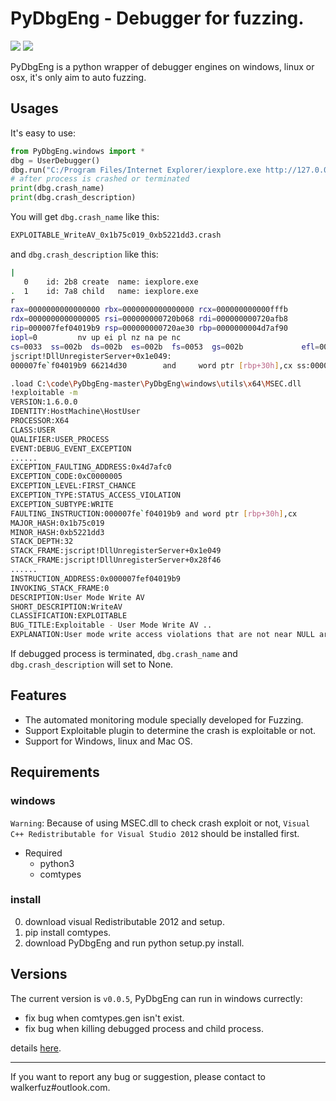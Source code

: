 # PyDbgEng - Debugger for fuzzing.

[![](https://img.shields.io/github/forks/walkerfuz/PyDbgEng.svg)](https://github.com/walkerfuz/PyDbgEng/network) 
[![](https://img.shields.io/github/stars/walkerfuz/PyDbgEng.svg)](https://github.com/walkerfuz/PyDbgEng/stargazers)

PyDbgEng is a python wrapper of debugger engines on windows, linux or osx, it's only aim to auto fuzzing.

## Usages

It's easy to use:

```Python
from PyDbgEng.windows import *
dbg = UserDebugger()
dbg.run("C:/Program Files/Internet Explorer/iexplore.exe http://127.0.0.1/fuzz")
# after process is crashed or terminated
print(dbg.crash_name)
print(dbg.crash_description)
```

You will get `dbg.crash_name` like this:
```Bash
EXPLOITABLE_WriteAV_0x1b75c019_0xb5221dd3.crash
```

and `dbg.crash_description` like this:
```Bash
|
   0	id: 2b8	create	name: iexplore.exe
.  1	id: 7a8	child	name: iexplore.exe
r
rax=0000000000000000 rbx=0000000000000000 rcx=000000000000fffb
rdx=0000000000000005 rsi=000000000720b068 rdi=000000000720afb8
rip=000007fef04019b9 rsp=000000000720ae30 rbp=0000000004d7af90
iopl=0         nv up ei pl nz na pe nc
cs=0033  ss=002b  ds=002b  es=002b  fs=0053  gs=002b             efl=00010202
jscript!DllUnregisterServer+0x1e049:
000007fe`f04019b9 66214d30        and     word ptr [rbp+30h],cx ss:00000000`04d7afc0=????

.load C:\code\PyDbgEng-master\PyDbgEng\windows\utils\x64\MSEC.dll
!exploitable -m
VERSION:1.6.0.0
IDENTITY:HostMachine\HostUser
PROCESSOR:X64
CLASS:USER
QUALIFIER:USER_PROCESS
EVENT:DEBUG_EVENT_EXCEPTION
......
EXCEPTION_FAULTING_ADDRESS:0x4d7afc0
EXCEPTION_CODE:0xC0000005
EXCEPTION_LEVEL:FIRST_CHANCE
EXCEPTION_TYPE:STATUS_ACCESS_VIOLATION
EXCEPTION_SUBTYPE:WRITE
FAULTING_INSTRUCTION:000007fe`f04019b9 and word ptr [rbp+30h],cx
MAJOR_HASH:0x1b75c019
MINOR_HASH:0xb5221dd3
STACK_DEPTH:32
STACK_FRAME:jscript!DllUnregisterServer+0x1e049
STACK_FRAME:jscript!DllUnregisterServer+0x28f46
......
INSTRUCTION_ADDRESS:0x000007fef04019b9
INVOKING_STACK_FRAME:0
DESCRIPTION:User Mode Write AV
SHORT_DESCRIPTION:WriteAV
CLASSIFICATION:EXPLOITABLE
BUG_TITLE:Exploitable - User Mode Write AV ..
EXPLANATION:User mode write access violations that are not near NULL are exploitable.
```

If debugged process is terminated, `dbg.crash_name` and `dbg.crash_description` will set to None.

## Features

* The automated monitoring module specially developed for Fuzzing.
* Support Exploitable plugin to determine the crash is exploitable or not.
* Support for Windows, linux and Mac OS.

## Requirements

### windows

`Warning`: Because of using MSEC.dll to check crash exploit or not, `Visual C++ Redistributable for Visual Studio 2012` should be installed first.

* Required
	* python3
	* comtypes

### install

0. download visual Redistributable 2012 and setup.
1. pip install comtypes.
2. download PyDbgEng and run python setup.py install.

## Versions
The current version is `v0.0.5`, PyDbgEng can run in windows currectly:

  * fix bug when comtypes.gen isn't exist.
  * fix bug when killing debugged process and child process.

details [here](https://github.com/walkerfuz/PyDbgEng/blob/master/version.md).

------

If you want to report any bug or suggestion, please contact to walkerfuz#outlook.com.
